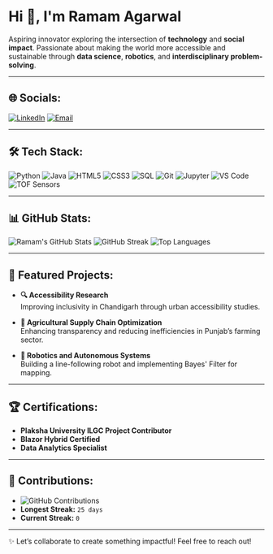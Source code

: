 # Hi 👋, I'm Ramam Agarwal

Aspiring innovator exploring the intersection of **technology** and **social impact**. Passionate about making the world more accessible and sustainable through **data science**, **robotics**, and **interdisciplinary problem-solving**.

---

## 🌐 Socials:
[![LinkedIn](https://img.shields.io/badge/LinkedIn-0077B5?logo=linkedin&logoColor=white)](https://linkedin.com/in/your-linkedin-profile) 
[![Email](https://img.shields.io/badge/Email-D14836?logo=gmail&logoColor=white)](mailto:your-email@gmail.com)

---

## 🛠️ Tech Stack:
![Python](https://img.shields.io/badge/Python-3776AB?logo=python&logoColor=white)
![Java](https://img.shields.io/badge/Java-007396?logo=java&logoColor=white)
![HTML5](https://img.shields.io/badge/HTML5-E34F26?logo=html5&logoColor=white)
![CSS3](https://img.shields.io/badge/CSS3-1572B6?logo=css3&logoColor=white)
![SQL](https://img.shields.io/badge/SQL-003B57?logo=postgresql&logoColor=white)
![Git](https://img.shields.io/badge/Git-F05032?logo=git&logoColor=white)
![Jupyter](https://img.shields.io/badge/Jupyter-F37626?logo=jupyter&logoColor=white)
![VS Code](https://img.shields.io/badge/VS%20Code-007ACC?logo=visual-studio-code&logoColor=white)
![TOF Sensors](https://img.shields.io/badge/Sensors-0078D7?logo=sensors&logoColor=white)

---

## 📊 GitHub Stats:
![Ramam's GitHub Stats](https://github-readme-stats.vercel.app/api?username=ramam-agarwal&show_icons=true&theme=radical&count_private=true)
![GitHub Streak](https://streak-stats.demolab.com?user=ramam-agarwal&theme=radical&hide_border=true)
![Top Languages](https://github-readme-stats.vercel.app/api/top-langs/?username=ramam-agarwal&layout=compact&theme=radical)

---

## 🚀 Featured Projects:
- **🔍 Accessibility Research**  
  Improving inclusivity in Chandigarh through urban accessibility studies.

- **🌾 Agricultural Supply Chain Optimization**  
  Enhancing transparency and reducing inefficiencies in Punjab’s farming sector.

- **🤖 Robotics and Autonomous Systems**  
  Building a line-following robot and implementing Bayes' Filter for mapping.

---

## 🏆 Certifications:
- **Plaksha University ILGC Project Contributor**
- **Blazor Hybrid Certified**
- **Data Analytics Specialist**

---

## 📅 Contributions:
- ![GitHub Contributions](https://github-contributor-stats.vercel.app/api?username=ramam-agarwal&limit=5&theme=radical)
- **Longest Streak:** `25 days`
- **Current Streak:** `0`

---

✨ Let’s collaborate to create something impactful! Feel free to reach out!
